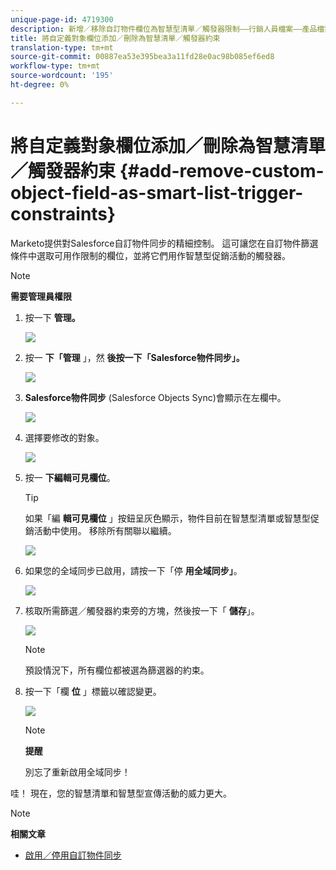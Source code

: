 ```yaml
---
unique-page-id: 4719300
description: 新增／移除自訂物件欄位為智慧型清單／觸發器限制——行銷人員檔案——產品檔案
title: 將自定義對象欄位添加／刪除為智慧清單／觸發器約束
translation-type: tm+mt
source-git-commit: 00887ea53e395bea3a11fd28e0ac98b085ef6ed8
workflow-type: tm+mt
source-wordcount: '195'
ht-degree: 0%

---
```



# 將自定義對象欄位添加／刪除為智慧清單／觸發器約束 {#add-remove-custom-object-field-as-smart-list-trigger-constraints}

Marketo提供對Salesforce自訂物件同步的精細控制。 這可讓您在自訂物件篩選條件中選取可用作限制的欄位，並將它們用作智慧型促銷活動的觸發器。

>[!NOTE]
>
>**需要管理員權限**

1. 按一下 **管理。**

   ![](assets/image2014-12-10-13-3a9-3a47.png)

1. 按一 **下「管理** 」，然 **後按一下「Salesforce物件同步」。**

   ![](assets/image2015-12-11-15-3a11-3a41.png)

1. **Salesforce物件同步** (Salesforce Objects Sync)會顯示在左欄中。

   ![](assets/image2015-12-11-15-3a15-3a15.png)

1. 選擇要修改的對象。

   ![](assets/image2014-12-10-13-3a10-3a11.png)

1. 按一 **下編輯可見欄位**。

   >[!TIP]
   >
   >如果「編 **輯可見欄位** 」按鈕呈灰色顯示，物件目前在智慧型清單或智慧型促銷活動中使用。 移除所有關聯以繼續。

   ![](assets/image2014-12-10-13-3a10-3a25.png)

1. 如果您的全域同步已啟用，請按一下「停 **用全域同步」**。

   ![](assets/image2014-12-10-13-3a10-3a36.png)

1. 核取所需篩選／觸發器約束旁的方塊，然後按一下「 **儲存**」。

   ![](assets/image2014-12-10-13-3a10-3a47.png)

   >[!NOTE]
   >
   >預設情況下，所有欄位都被選為篩選器的約束。

1. 按一下「欄 **位** 」標籤以確認變更。

   ![](assets/image2014-12-10-13-3a10-3a56.png)

   >[!NOTE]
   >
   >**提醒**
   >
   >
   >別忘了重新啟用全域同步！

哇！ 現在，您的智慧清單和智慧型宣傳活動的威力更大。

>[!NOTE]
>
>**相關文章**
>
>* [啟用／停用自訂物件同步](enable-disable-custom-object-sync.md)

>



